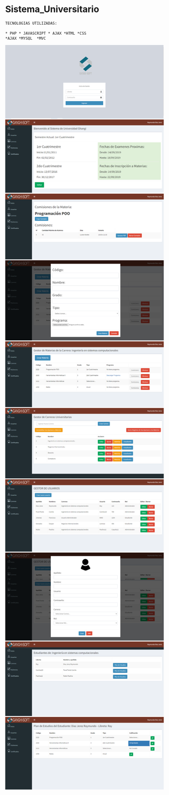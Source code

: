 # Sistema_Universitario

```
TECNOLOGIAS UTILIZADAS:

* PHP * JAVASCRIPT * AJAX *HTML *CSS 
*AJAX *MYSQL  *MVC
```

<img src="Vistas/img/ulogin.png">

<img src="Vistas/img/uni1.png">

<img src="Vistas/img/uni2.png">

<img src="Vistas/img/uni3.png">

<img src="Vistas/img/uni4.png">

<img src="Vistas/img/uni5.png">

<img src="Vistas/img/uni7.png">

<img src="Vistas/img/uni8.png">

<img src="Vistas/img/uni9.png">

<img src="Vistas/img/uni10.png">


